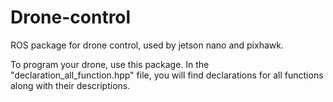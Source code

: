 # Drone-control
ROS package for drone control, used by jetson nano and pixhawk.

To program your drone, use this package. In the "declaration_all_function.hpp" file, you will find declarations for all functions along with their descriptions.
